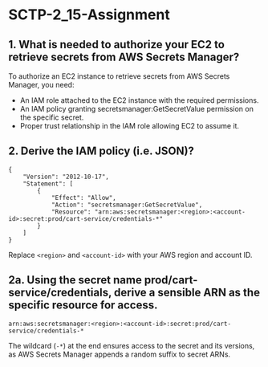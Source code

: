 # SCTP-2_15-Assignment

## 1. What is needed to authorize your EC2 to retrieve secrets from AWS Secrets Manager?
To authorize an EC2 instance to retrieve secrets from AWS Secrets Manager, you need:

- An IAM role attached to the EC2 instance with the required permissions.
- An IAM policy granting secretsmanager:GetSecretValue permission on the specific secret.
- Proper trust relationship in the IAM role allowing EC2 to assume it.

## 2. Derive the IAM policy (i.e. JSON)?
```
{
    "Version": "2012-10-17",
    "Statement": [
        {
            "Effect": "Allow",
            "Action": "secretsmanager:GetSecretValue",
            "Resource": "arn:aws:secretsmanager:<region>:<account-id>:secret:prod/cart-service/credentials-*"
        }
    ]
}
```
Replace `<region>` and `<account-id>` with your AWS region and account ID.

## 2a. Using the secret name prod/cart-service/credentials, derive a sensible ARN as the specific resource for access.

```
arn:aws:secretsmanager:<region>:<account-id>:secret:prod/cart-service/credentials-*
```
The wildcard (`-*`) at the end ensures access to the secret and its versions, as AWS Secrets Manager appends a random suffix to secret ARNs.
